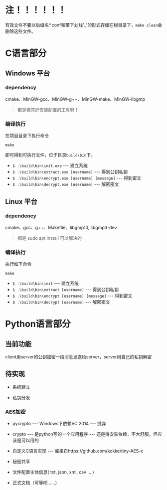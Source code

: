 # 注！！！！！！

有效文件不要以后缀名*.conf和带下划线'_'的形式存储在根目录下，`make clean`会删除这些文件。

# C语言部分

## Windows 平台

### dependency

cmake、MinGW-gcc、MinGW-g++、MinGW-make、MinGW-libgmp

> 都是极其好安装配置的工具呀！ 

### 编译执行

在项目目录下执行命令 

```
make
```

即可得到可执行文件，位于目录`build\bin`下。

* `$ .\build\bin\init.exe`  --- 建立系统
* `$ .\build\bin\extract.exe [username]`  --- 得到公钥私钥
* `$ .\build\bin\encrypt.exe [username] [message]`  --- 得到密文
* `$ .\build\bin\decrypt.exe [username]`  --- 解密密文

## Linux 平台

### dependency 

cmake、gcc、g++、Makefile、libgmp10, libgmp3-dev

> 都是 sudo apt install 可以解决的

### 编译执行

执行如下命令

```
make
```

* `$ .\build\bin\init`  --- 建立系统
* `$ .\build\bin\extract [username]`  --- 得到公钥私钥
* `$ .\build\bin\encrypt [username] [message]`  --- 得到密文
* `$ .\build\bin\decrypt [username]`  --- 解密密文

# Python语言部分

## 当前功能 

client用server的公钥加密一段消息发送给server，server用自己的私钥解密

## 待实现

* 系统建立

* 私钥分发

### AES加密

* pycrypto --- Windows下依赖VC 2014 --- 抛弃
* crypto --- 是python写的一个应用程序 --- 还是得安装依赖，不大舒服，但应该是可以用的
* 自定义C语言实现 --- 库来自https://github.com/kokke/tiny-AES-c

* 秘密共享

* 文件配置主体信息( txt, json, xml, csv ... )

* 正式文档（可等吧……）